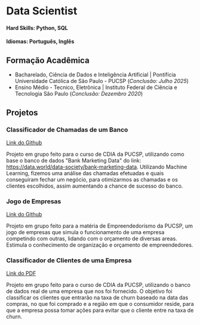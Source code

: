 # Data Scientist

#### Hard Skills: Python, SQL
#### Idiomas: Português, Inglês

## Formação Acadêmica
- Bacharelado, Ciência de Dados e Inteligência Artificial | Pontifícia Universidade Católica de São Paulo - PUCSP (_Conclusão: Julho 2025_)								       		
- Ensino Médio - Tecnico, Eletrônica	| Instituto Federal de Ciência e Tecnologia São Paulo (_Conclusão: Dezembro 2020_)	 			        		

## Projetos
### Classificador de Chamadas de um Banco
[Link do Github](https://github.com/fabricio-inoue/Banco-Classificador)

Projeto em grupo feito para o curso de CDIA da PUCSP, utilizando como base o banco de dados "Bank Marketing Data" do link: https://data.world/data-society/bank-marketing-data. Utilizando Machine Learning, fizemos uma análise das chamadas efetuadas e quais conseguiram fechar um negócio, para otimizarmos as chamadas e os clientes escolhidos, assim aumentando a chance de sucesso do banco.

### Jogo de Empresas
[Link do Github](https://github.com/fabricio-inoue/jogo-de-empresas)

Projeto em grupo feito para a matéria de Empreendedorismo da PUCSP, um jogo de empresas que simula o funcionamento de uma empresa competindo com outras, lidando com o orçamento de diversas areas. Estimula o conhecimento de organização e orçamento de empreendedores.

### Classificador de Clientes de uma Empresa
[Link do PDF](https://drive.google.com/file/d/1NjRoGHkmwOH5CfhReq5DSHXZDJ_iCM_I/view?usp=sharing)

Projeto em grupo feito para o curso de CDIA da PUCSP, utilizando o banco de dados real de uma empresa que nos foi fornecido. O objetivo foi classificar os clientes que entrarão na taxa de churn baseado na data das compras, no que foi comprado e a região em que o consumidor reside, para que a empresa possa tomar ações para evitar que o cliente entre na taxa de churn.
